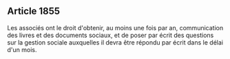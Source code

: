 Article 1855
----
Les associés ont le droit d'obtenir, au moins une fois par an, communication des
livres et des documents sociaux, et de poser par écrit des questions sur la
gestion sociale auxquelles il devra être répondu par écrit dans le délai d'un
mois.
